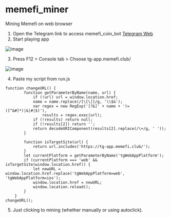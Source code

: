# memefi_miner

Mining Memefi on web browser

1. Open the Telegram link to access memefi_coin_bot [Telegram Web](https://web.telegram.org/k/#?tgaddr=tg%3A%2F%2Fresolve%3Fdomain%3Dmemefi_coin_bot%26start%3Dr_f64c2b7aa7)
2. Start playing app

![image](https://github.com/khanh8910/memefi_miner/assets/29351796/b5311e84-9a49-4055-b6a0-1c0a64d980f1)

3. Press F12 > Console tab > Choose tg-app.memefi.club/

![image](https://github.com/khanh8910/memefi_miner/assets/29351796/32149114-9bc0-4a54-9ce4-b423e9d05dc2)

4. Paste my script from run.js
```
function changeURL() {
        function getParameterByName(name, url) {
            if (!url) url = window.location.href;
            name = name.replace(/[\[\]]/g, '\\$&');
            var regex = new RegExp('[?&]' + name + '(=([^&#]*)|&|#|$)'),
                results = regex.exec(url);
            if (!results) return null;
            if (!results[2]) return '';
            return decodeURIComponent(results[2].replace(/\+/g, ' '));
        }

        function isTargetSite(url) {
            return url.includes('https://tg-app.memefi.club/');
        }
        let currentPlatform = getParameterByName('tgWebAppPlatform');
        if (currentPlatform === 'web' && isTargetSite(window.location.href)) {
            let newURL = window.location.href.replace('tgWebAppPlatform=web', 'tgWebAppPlatform=ios');
            window.location.href = newURL;
            window.location.reload();
        }
    }
changeURL();
```
5. Just clicking to mining (whether manually or using autoclick).
